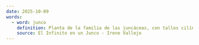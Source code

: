```yaml
---
date: 2025-10-09
words:
  - word: junco
    definition: Planta de la familia de las juncáceas, con tallos cilíndricos, lisos, flexibles y hojas reducidas a una vaina.
    source: El Infinito en un Junco - Irene Vallejo
---
```

